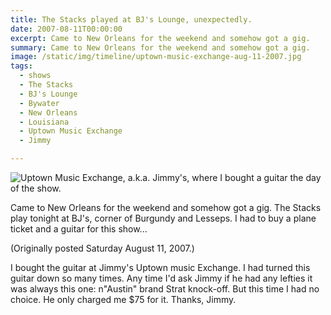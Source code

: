 ```yaml
---
title: The Stacks played at BJ's Lounge, unexpectedly.
date: 2007-08-11T00:00:00
excerpt: Came to New Orleans for the weekend and somehow got a gig.
summary: Came to New Orleans for the weekend and somehow got a gig.
image: /static/img/timeline/uptown-music-exchange-aug-11-2007.jpg
tags:
  - shows
  - The Stacks
  - BJ's Lounge
  - Bywater
  - New Orleans
  - Louisiana
  - Uptown Music Exchange
  - Jimmy

---
```


![Uptown Music Exchange, a.k.a. Jimmy's, where I bought a guitar the day of the show.](/static/img/timeline/uptown-music-exchange-aug-11-2007.jpg)

Came to New Orleans for the weekend and somehow got a gig.
The Stacks play tonight at BJ's, corner of Burgundy and Lesseps.
I had to buy a plane ticket and a guitar for this show...

(Originally posted Saturday August 11, 2007.)

I bought the guitar at Jimmy's Uptown music Exchange.
I had turned this guitar down so many times.
Any time I'd ask Jimmy if he had any lefties it was always this one: n"Austin" brand Strat knock-off.
But this time I had no choice.
He only charged me $75 for it. Thanks, Jimmy.
